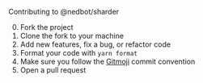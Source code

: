 Contributing to @nedbot/sharder

0. Fork the project
1. Clone the fork to your machine
2. Add new features, fix a bug, or refactor code
3. Format your code with `yarn format`
4. Make sure you follow the [Gitmoji](https://gitmoji.dev/) commit convention
5. Open a pull request
